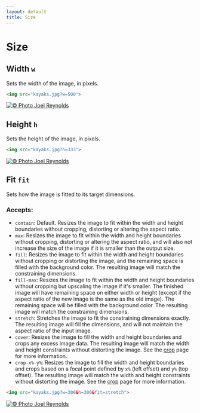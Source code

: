 ```yaml
---
layout: default
title: Size
---
```


# Size

## Width `w`

Sets the width of the image, in pixels.

~~~ html
<img src="kayaks.jpg?w=500">
~~~

[![© Photo Joel Reynolds](https://glide.herokuapp.com/1.0/kayaks.jpg?w=500)](https://glide.herokuapp.com/1.0/kayaks.jpg?w=500)

## Height `h`

Sets the height of the image, in pixels.

~~~ html
<img src="kayaks.jpg?h=333">
~~~

[![© Photo Joel Reynolds](https://glide.herokuapp.com/1.0/kayaks.jpg?h=333)](https://glide.herokuapp.com/1.0/kayaks.jpg?h=333)

## Fit `fit`

Sets how the image is fitted to its target dimensions.

### Accepts:

- `contain`: Default. Resizes the image to fit within the width and height boundaries without cropping, distorting or altering the aspect ratio.
- `max`: Resizes the image to fit within the width and height boundaries without cropping, distorting or altering the aspect ratio, and will also not increase the size of the image if it is smaller than the output size.
- `fill`: Resizes the image to fit within the width and height boundaries without cropping or distorting the image, and the remaining space is filled with the background color. The resulting image will match the constraining dimensions.
- `fill-max`: Resizes the image to fit within the width and height boundaries without cropping but upscaling the image if it's smaller. The finished image will have remaining space on either width or height (except if the aspect ratio of the new image is the same as the old image). The remaining space will be filled with the background color. The resulting image will match the constraining dimensions.
- `stretch`: Stretches the image to fit the constraining dimensions exactly. The resulting image will fill the dimensions, and will not maintain the aspect ratio of the input image.
- `cover`: Resizes the image to fill the width and height boundaries and crops any excess image data. The resulting image will match the width and height constraints without distorting the image. See the [crop](api/crop/) page for more information.
- `crop-x%-y%`: Resizes the image to fill the width and height boundaries and crops based on a focal point defined by `x%` (left offset) and `y%` (top offset). The resulting image will match the width and height constraints without distorting the image. See the [crop](api/crop/) page for more information.

~~~ html
<img src="kayaks.jpg?w=300&h=300&fit=stretch">
~~~

[![© Photo Joel Reynolds](https://glide.herokuapp.com/1.0/kayaks.jpg?w=300&h=300&fit=stretch)](https://glide.herokuapp.com/1.0/kayaks.jpg?w=300&h=300&fit=stretch)
